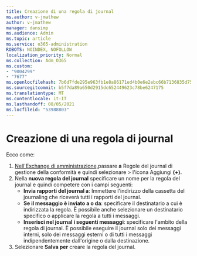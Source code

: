 ```yaml
---
title: Creazione di una regola di journal
ms.author: v-jmathew
author: v-jmathew
manager: dansimp
ms.audience: Admin
ms.topic: article
ms.service: o365-administration
ROBOTS: NOINDEX, NOFOLLOW
localization_priority: Normal
ms.collection: Adm_O365
ms.custom:
- "9004299"
- "7677"
ms.openlocfilehash: 7b6d7fde295e963fb1e8a86171ed4b0e6e2ebc66b7136835d75f5f8c1b19f9de
ms.sourcegitcommit: b5f7da89a650d2915dc652449623c78be6247175
ms.translationtype: MT
ms.contentlocale: it-IT
ms.lasthandoff: 08/05/2021
ms.locfileid: "53988803"
---
```

# <a name="create-a-journal-rule"></a>Creazione di una regola di journal

Ecco come:

1. [Nell'Exchange di amministrazione,](https://go.microsoft.com/fwlink/p/?linkid=2059104)passare **a** Regole del journal di gestione della conformità e quindi selezionare  >  l'icona Aggiungi **(+).**
2. Nella **nuova regola del journal** specificare un nome per la regola del journal e quindi competere con i campi seguenti:  
    - **Invia rapporti del journal a**: Immettere l'indirizzo della cassetta del journaling che riceverà tutti i rapporti del journal.  
    - **Se il messaggio è inviato a o da**: specificare il destinatario a cui è indirizzata la regola. È possibile anche selezionare un destinatario specifico o applicare la regola a tutti i messaggi.  
    - **Inserisci nel journal i seguenti messaggi**: specificare l'ambito della regola di journal. È possibile eseguire il journal solo dei messaggi interni, solo dei messaggi esterni o di tutti i messaggi indipendentemente dall'origine o dalla destinazione.
3. Selezionare **Salva per** creare la regola del journal.
